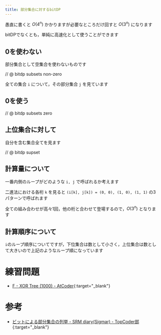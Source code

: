 ```yaml
---
title: 部分集合に対するbitDP
---
```


愚直に書くと $O(4^n)$ かかりますが必要なところだけ回すと $O(3^n)$ になります

bitDPでなくとも，単純に高速化として使うことができます

## 0を使わない

部分集合として空集合を使わないものです

// @ bitdp subsets non-zero

全ての集合 `i` について，その部分集合 `j` を見ています

## 0を使う

// @ bitdp subsets zero

## 上位集合に対して

自分を含む集合全てを見ます

// @ bitdp supset

## 計算量について

一番内側のループがどのような `i, j` で呼ばれるか考えます

二進法における各桁 `k` を見ると `(i[k], j[k]) = (0, 0), (1, 0), (1, 1)` の3パターンで呼ばれます

全ての組み合わせが高々1回，他の桁と合わせて登場するので，$O(3^n)$ となります

## 計算順序について

`i`のループ順序についてですが，下位集合は数として小さく，上位集合は数として大きいので上記のようなループ順になっています

# 練習問題

* [F - XOR Tree (1000) - AtCoder](https://atcoder.jp/contests/apc001/tasks/apc001_f){:target="_blank"}<!--_-->

# 参考

* [ビットによる部分集合の列挙 - SRM diary(Sigmar) - TopCoder部](https://topcoder.g.hatena.ne.jp/jackpersel/20100804/1281196966){:target="_blank"}<!--_-->

